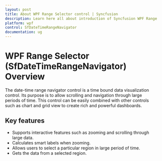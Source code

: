 ```yaml
---
layout: post
title: About WPF Range Selector control | Syncfusion
description: Learn here all about introduction of Syncfusion WPF Range Selector (SfDateTimeRangeNavigator) control, its elements and more.
platform: wpf
control: SfDateTimeRangeNavigator
documentation: ug
---
```


# WPF Range Selector (SfDateTimeRangeNavigator) Overview

The date-time range navigator control is a time bound data visualization control. Its purpose is to allow scrolling and navigation through large periods of time. This control can be easily combined with other controls such as chart and grid view to create rich and powerful dashboards.

## Key features

* Supports interactive features such as zooming and scrolling through large data.
* Calculates smart labels when zooming.
* Allows users to select a particular region in large period of time.
* Gets the data from a selected region. 